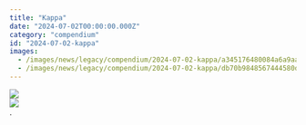 ```yaml
---
title: "Kappa"
date: "2024-07-02T00:00:00.000Z"
category: "compendium"
id: "2024-07-02-kappa"
images:
  - /images/news/legacy/compendium/2024-07-02-kappa/a345176480084a6a9aa5a049bcd98af6_002.webp
  - /images/news/legacy/compendium/2024-07-02-kappa/db70b9848567444580da1620ffb2bbc2.webp
---
```


![](/images/news/legacy/compendium/2024-07-02-kappa/a345176480084a6a9aa5a049bcd98af6_002.webp)  
![](/images/news/legacy/compendium/2024-07-02-kappa/db70b9848567444580da1620ffb2bbc2.webp)  
.
